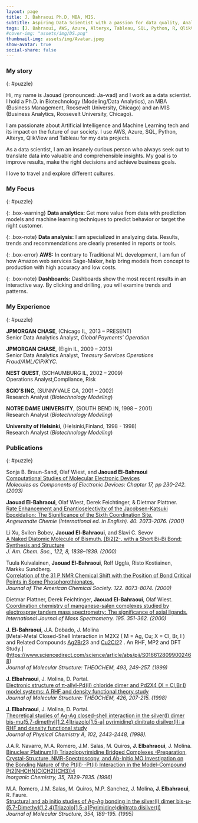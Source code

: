 ```yaml
---
layout: page
title: J. Bahraoui Ph.D, MBA, MIS.
subtitle: Aspiring Data Scientist with a passion for data quality, Analytics, governance, and Business Intelligence.
tags: [J. Bahraoui, AWS, Azure, Alteryx, Tableau, SQL, Python, R, QlikView, Access, VBA, Agile, JIRA, Statistical Analysis, AI, Machine Learning, Data Science, Data Analytics, BI, Business Inteligence, Data Visualization]
#cover-img: "assets/img/DS.png"
thumbnail-img: assets/img/Avatar.jpeg
show-avatar: true
social-share: false
---
```

<style>
r { color: Red }
o { color: Orange }
g { color: Green }
b { color: Blue }
t { font-size: 11pt; }
</style>

### <i class="fas fa-puzzle-piece" aria-hidden="true"></i> My story
{: #puzzle}

Hi, my name is Jaouad (pronounced: Ja-wad) and I work as a data scientist. I hold a Ph.D. in Biotechnology (Modeling/Data Analytics), an MBA (Business Management, Roosevelt University, Chicago) and an MIS (Business Analytics, Roosevelt University, Chicago).

I am passionate about Artificial Intelligence and Machine Learning tech and its impact on the future of our society. I use AWS, Azure, SQL, Python, Alteryx, QlikView and Tableau for my data projects.

As a data scientist, I am an insanely curious person who always seek out to translate data into valuable and comprehensible insights. My goal is to improve results, make the right decisions and achieve business goals.

I love to travel and explore different cultures.

### <i class="fas fa-puzzle-piece" aria-hidden="true"></i> My Focus
{: #puzzle}

{: .box-warning}
**Data analytics:** Get more value from data with prediction models and machine learning techniques to predict behavior or target the right customer.

{: .box-note}
**Data analysis:** I am specialized in analyzing data. Results, trends and recommendations are clearly presented in reports or tools.

{: .box-error}
**AWS:** In contrary to Traditional ML development, I am fun of how Amazon web services Sage-Maker, help bring models from concept to production with high accuracy and low costs.

{: .box-note}
**Dashboards:** Dashboards show the most recent results in an interactive way. By clicking and drilling, you will examine trends and patterns.

### <i class="fas fa-puzzle-piece" aria-hidden="true"></i> My Experience
{: #puzzle}

**JPMORGAN CHASE**, (Chicago IL, 2013 – PRESENT)  
Senior Data Analytics Analyst, *Global Payments’ Operation*

**JPMORGAN CHASE**, (Elgin IL, 2009 – 2013)  
Senior Data Analytics Analyst, *Treasury Services Operations Fraud/AML/CIP/KYC*.

**NEST QUEST**, (SCHAUMBURG IL, 2002 – 2009)  
Operations Analyst,Compliance, Risk

**SCIO’S INC**, (SUNNYVALE CA, 2001 – 2002)  
Research Analyst (*Biotechnology Modeling*)

**NOTRE DAME UNIVERSITY**, (SOUTH BEND IN, 1998 – 2001)  
Research Analyst (*Biotechnology Modeling*)

**University of Helsinki**, (Helsinki,Finland, 1998 - 1998)  
Research Analyst (*Biotechnology Modeling*)


### <i class="fas fa-puzzle-piece" aria-hidden="true"></i> Publications
{: #puzzle}

Sonja B. Braun-Sand, Olaf Wiest, and **Jaouad El-Bahraoui**  
[Computational Studies of Molecular Electronic Devices](https://pubs.acs.org/doi/abs/10.1021/bk-2003-0844.ch017)  
*Molecules as Components of Electronic Devices: Chapter 17, pp 230-242. (2003)*

**Jaouad El-Bahraoui**, Olaf Wiest, Derek Feichtinger, & Dietmar Plattner.  
[Rate Enhancement and Enantioselectivity of the Jacobsen-Katsuki Epoxidation: The Significance of the Sixth Coordination Site.](https://pubmed.ncbi.nlm.nih.gov/29712213/)  
*Angewandte Chemie (International ed. in English). 40. 2073-2076. (2001)*

Li Xu, Svilen Bobev, **Jaouad El-Bahraoui**, and Slavi C. Sevov  
[A Naked Diatomic Molecule of Bismuth, [Bi2]2-, with a Short Bi-Bi Bond: Synthesis and Structure](https://pubs.acs.org/doi/10.1021/ja992422i)  
*J. Am. Chem. Soc., 122, 8, 1838–1839. (2000)*

Tuula Kuivalainen, **Jaouad El-Bahraoui**, Rolf Uggla, Risto Kostiainen, Markku Sundberg.  
[Correlation of the 31 P NMR Chemical Shift with the Position of Bond Critical Points in Some Phosphorothionates.](https://pubs.acs.org/doi/10.1021/ja994513l)  
*Journal of The American Chemical Society. 122. 8073-8074. (2000)*  

Dietmar Plattner, Derek Feichtinger, **Jaouad El-Bahraoui**, Olaf Wiest.  
[Coordination chemistry of manganese-salen complexes studied by electrospray tandem mass spectrometry: The significance of axial ligands.](https://www.sciencedirect.com/science/article/abs/pii/S1387380699002183)  
*International Journal of Mass Spectrometry. 195. 351-362. (2000)*  

**J. El-Bahraoui**, J.A. Dobado, J. Molina  
[Metal-Metal Closed-Shell Interaction in M2X2 ( M = Ag, Cu; X = Cl, Br, I ) and Related Compounds [Ag2Br2](PH3)3 and [Cu2Cl2](PH3)2 . An RHF, MP2 and DFT Study.](https://www.sciencedirect.com/science/article/abs/pii/S0166128099002468)  
*Journal of Molecular Structure: THEOCHEM, 493, 249-257. (1999)*  

**J. Elbahraoui**, J. Molina, D. Portal.  
[Electronic structure of π-allyl-Pd(II) chloride dimer and Pd2X4 (X = Cl,Br,I) model systems: A RHF and density functional theory study](https://www.sciencedirect.com/science/article/abs/pii/S0166128097004247)  
*Journal of Molecular Structure: THEOCHEM, 426, 207-215. (1998)*

**J. Elbahraoui**, J. Molina, D. Portal.  
[Theoretical studies of Ag-Ag closed-shell interaction in the silver(I) dimer bis-mu(5,7-dimethyl[1,2,4]triazolo[1,5-a] pyrimidine) dinitrato disilver(I): a RHF and density functional study](https://pubs.acs.org/doi/pdf/10.1021/jp971389o)  
*Journal of Physical Chemistry A, 102, 2443-2448, (1998).*  

J.A.R. Navarro, M.A. Romero, J.M. Salas, M. Quiros, **J. Elbahraoui**, J. Molina.  
[Binuclear Platinum(II) Triazolopyrimidine Bridged Complexes -Preparation, Crystal-Structure, NMR-Spectroscopy, and Ab-Initio MO Investigation on the Bonding Nature of the Pt(II)···Pt(II) Interaction in the Model-Compound Pt2(NHCHN(C(CH2)(CH3))4](https://pubs.acs.org/doi/abs/10.1021/ic960496e)  
*Inorganic Chemistry, 35, 7829-7835. (1996)*  

M.A. Romero, J.M. Salas, M. Quiros, M.P. Sanchez, J. Molina, **J. Elbahraoui**, R. Faure.  
[Structural and ab initio studies of Ag-Ag bonding in the silver(I) dimer bis-μ-(5,7-Dimethyl(1,2,4)Triazolo[1,5-a]Pyrimidine)dinitrato disilver(I)](https://www.sciencedirect.com/science/article/abs/pii/002228609508891X)  
*Journal of Molecular Structure, 354, 189-195. (1995)*  
